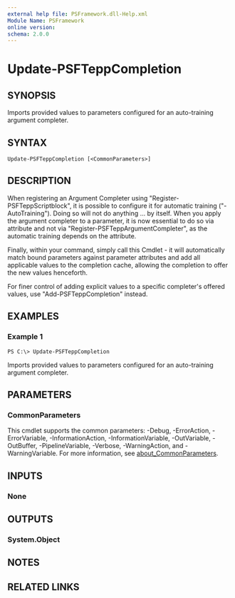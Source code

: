 ```yaml
---
external help file: PSFramework.dll-Help.xml
Module Name: PSFramework
online version:
schema: 2.0.0
---
```


# Update-PSFTeppCompletion

## SYNOPSIS
Imports provided values to parameters configured for an auto-training argument completer.

## SYNTAX

```
Update-PSFTeppCompletion [<CommonParameters>]
```

## DESCRIPTION
When registering an Argument Completer using "Register-PSFTeppScriptblock", it is possible to configure it for automatic training ("-AutoTraining").
Doing so will not do anything ...
by itself.
When you apply the argument completer to a parameter, it is now essential to do so via attribute and not via "Register-PSFTeppArgumentCompleter", as the automatic training depends on the attribute.

Finally, within your command, simply call this Cmdlet - it will automatically match bound parameters against parameter attributes and add all applicable values to the completion cache, allowing the completion to offer the new values henceforth.

For finer control of adding explicit values to a specific completer's offered values, use "Add-PSFTeppCompletion" instead.

## EXAMPLES

### Example 1
```
PS C:\> Update-PSFTeppCompletion
```

Imports provided values to parameters configured for an auto-training argument completer.

## PARAMETERS

### CommonParameters
This cmdlet supports the common parameters: -Debug, -ErrorAction, -ErrorVariable, -InformationAction, -InformationVariable, -OutVariable, -OutBuffer, -PipelineVariable, -Verbose, -WarningAction, and -WarningVariable. For more information, see [about_CommonParameters](http://go.microsoft.com/fwlink/?LinkID=113216).

## INPUTS

### None
## OUTPUTS

### System.Object
## NOTES

## RELATED LINKS
